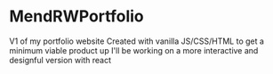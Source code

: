 # MendRWPortfolio

V1 of my portfolio website
Created with vanilla JS/CSS/HTML to get a minimum viable product up
I'll be working on a more interactive and designful version with react
